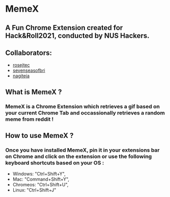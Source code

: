 # MemeX
## A Fun Chrome Extension created for Hack&Roll2021, conducted by NUS Hackers. 

## Collaborators: 

- [rosejtec](https://github.com/rosejtec)
- [sevenseasofbri](https://github.com/sevenseasofbri)
- [nagiteja](https://github.com/nagiteja)

## What is MemeX ?

### MemeX is a Chrome Extension which retrieves a gif based on your current Chrome Tab and occassionally retrieves a random meme from reddit ! 

## How to use MemeX ?

### Once you have installed MemeX, pin it in your extensions bar on Chrome and click on the extension or use the following keyboard shortcuts based on your OS :
- Windows: "Ctrl+Shift+Y",
- Mac: "Command+Shift+Y",
- Chromeos: "Ctrl+Shift+U",
- Linux: "Ctrl+Shift+J"




